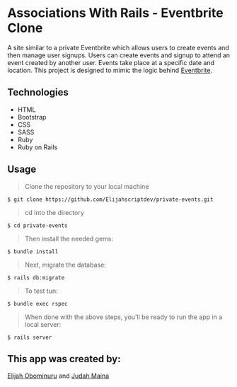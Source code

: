 # Associations With Rails - Eventbrite Clone

A site similar to a private Eventbrite which allows users to create events and then manage user signups. Users can create events and signup to attend an event created by another user. Events take place at a specific date and location. This project is designed to mimic the logic behind [Eventbrite](https://www.https:/www.eventbrite.com/).


## Technologies

- HTML
- Bootstrap
- CSS
- SASS
- Ruby
- Ruby on Rails

## Usage

> Clone the repository to your local machine

```
$ git clone https://github.com/Elijahscriptdev/private-events.git
```

> cd into the directory

```
$ cd private-events
```

> Then install the needed gems:

```
$ bundle install
```

> Next, migrate the database:

```
$ rails db:migrate
```

> To test tun:

```
$ bundle exec rspec
```

> When done with the above steps, you'll be ready to run the app in a local server:

```
$ rails server
```
## This app was created by:
[Elijah Obominuru](https://github.com/Elijahscriptdev) and [Judah Maina](https://github.com/JayKowski)
